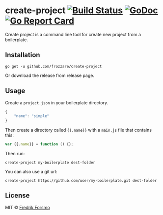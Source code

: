 # create-project [![Build Status](https://travis-ci.org/frozzare/create-project.svg?branch=master)](https://travis-ci.org/frozzare/create-project) [![GoDoc](https://godoc.org/github.com/frozzare/create-project?status.svg)](http://godoc.org/github.com/frozzare/create-project) [![Go Report Card](https://goreportcard.com/badge/github.com/frozzare/create-project)](https://goreportcard.com/report/github.com/frozzare/create-project)

Create project is a command line tool for create new project from a boilerplate.

## Installation

```
go get -u github.com/frozzare/create-project
```

Or download the release from release page.

## Usage

Create a `project.json` in your boilerplate directory.

```js
{
    "name": "simple"
}
```

Then create a directory called `{{.name}}` with a `main.js` file that contains this:

```js
var {{.name}} = function () {};
```

Then run:

```
create-project my-boilerplate dest-folder
```

You can also use a git url:

```
create-project https://github.com/user/my-boilerplate.git dest-folder
```

## License

MIT © [Fredrik Forsmo](https://github.com/frozzare)